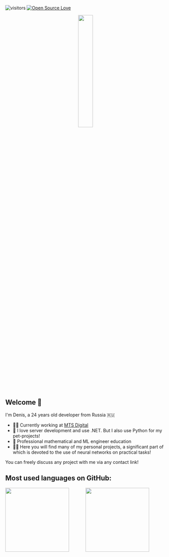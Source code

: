 ![visitors](https://visitor-badge.laobi.icu/badge?page_id=brasd99.brasd99)
[![Open Source Love](https://badges.frapsoft.com/os/v3/open-source.png?v=103)](https://github.com/ellerbrock/open-source-badges/)

<p align="center">
  <img src="https://i.ibb.co/3zzHnYL/cat.png" width="30%" height="auto" />
</p>

## Welcome 👋
I'm Denis, a 24 years old developer from Russia 🇷🇺

- 👨‍💻 Currently working at [MTS Digital](https://mts-digital.ru/)
- 💼 I love server development and use .NET. But I also use Python for my pet-projects!
- 🏫 Professional mathematical and ML engineer education
- 👨‍🏫 Here you will find many of my personal projects, a significant part of which is devoted to the use of neural networks on practical tasks!

You can freely discuss any project with me via any contact link!

## Most used languages on GitHub:

<div style="display: flex; justify-content: center;">
  <img style="flex: 1; max-width: 50%;" height="200" src="https://github-readme-stats.vercel.app/api/top-langs/?username=brasd99&layout=compact&theme=transparent&langs_count=10&hide_border=true&hide=jupyter%20notebook" />
  <img style="flex: 1; max-width: 50%;" height="200" src="https://github-readme-stats.vercel.app/api?username=brasd99&show_icons=true&theme=transparent&hide_border=true" />
</div>

